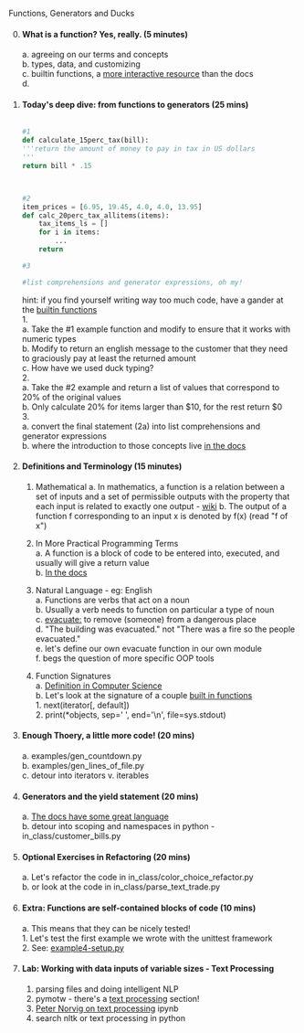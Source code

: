 Functions, Generators and Ducks

0. #### What is a function? Yes, really. (5 minutes)    
    a. agreeing on our terms and concepts    
    b. types, data, and customizing    
    c. builtin functions, a [more interactive resource](http://joequery.me/code/python-builtin-functions/) than the docs    
    d. 

1. #### Today's deep dive: from functions to generators (25 mins)

    ```python

    #1
    def calculate_15perc_tax(bill):
    '''return the amount of money to pay in tax in US dollars
    '''
    return bill * .15



    #2
    item_prices = [6.95, 19.45, 4.0, 4.0, 13.95]
    def calc_20perc_tax_allitems(items):
        tax_items_ls = []
        for i in items:
            ...
        return 

    #3
    
    #list comprehensions and generator expressions, oh my!
    
    ```
    hint: if you find yourself writing way too much code, have a gander at the [builtin functions](https://docs.python.org/2/library/functions.html#built-in-funcs)     
    1.     
        a. Take the #1 example function and modify to ensure that it works with numeric types     
        b. Modify to return an english message to the customer that they need to graciously pay at least the returned amount        
        c. How have we used duck typing?    
    2.    
        a. Take the #2 example and return a list of values that correspond to 20% of the original values           
        b. Only calculate 20% for items larger than $10, for the rest return $0    
    3.    
        a. convert the final statement (2a) into list comprehensions and generator expressions     
        b. where the introduction to those concepts live [in the docs](https://docs.python.org/2/howto/functional.html)    


2. #### Definitions and Terminology (15 minutes)   
    1. Mathematical 
        a. In mathematics, a function is a relation between a set of inputs and a set of permissible outputs with the property that each input is related to exactly one output - [wiki](http://en.wikipedia.org/wiki/Function_%28mathematics%29)
        b. The output of a function f corresponding to an input x is denoted by f(x) (read "f of x")         

    2. In More Practical Programming Terms    
        a. A function is a block of code to be entered into, executed, and usually will give a return value    
        b. [In the docs](https://docs.python.org/2/reference/simple_stmts.html#the-return-statement)    

    3. Natural Language - eg: English    
        a. Functions are verbs that act on a noun     
        b. Usually a verb needs to function on particular a type of noun    
        c. [evacuate:](http://www.merriam-webster.com/dictionary/evacuate) to remove (someone) from a dangerous place    
        d. "The building was evacuated." not "There was a fire so the people evacuated."     
        e. let's define our own evacuate function in our own module    
        f. begs the question of more specific OOP tools     

    4. Function Signatures    
        a. [Definition in Computer Science](https://en.wikipedia.org/wiki/Type_signature)    
        b. Let's look at the signature of a couple [built in functions](https://docs.python.org/2/library/functions.html#built-in-functions)     
            1. next(iterator[, default])    
            2. print(*objects, sep=' ', end='\n', file=sys.stdout)    

3. #### Enough Thoery, a little more code! (20 mins)    
    a. examples/gen_countdown.py    
    b. examples/gen_lines_of_file.py    
    c. detour into iterators v. iterables    

4. #### Generators and the yield statement (20 mins)    
    a. [The docs have some great language](https://docs.python.org/2/howto/functional.html#generators)     
    b. detour into scoping and namespaces in python - in_class/customer_bills.py

5. #### Optional Exercises in Refactoring (20 mins)    
    a. Let's refactor the code in in_class/color_choice_refactor.py   
    b. or look at the code in in_class/parse_text_trade.py   

6. #### Extra: Functions are self-contained blocks of code (10 mins)    
    a. This means that they can be nicely tested!    
        1. Let's test the first example we wrote with the unittest framework    
        2. See: [example4-setup.py](example4-setup.py)     

7. #### Lab: Working with data inputs of variable sizes - Text Processing    
    1. parsing files and doing intelligent NLP    
    2. pymotw - there's a [text processing](http://pymotw.com/2/articles/text_processing.html) section!       
    3. [Peter Norvig on text processing](http://nbviewer.ipython.org/url/norvig.com/ipython/How%20to%20Do%20Things%20with%20Words.ipynb) ipynb    
    4. search nltk or text processing in python      
